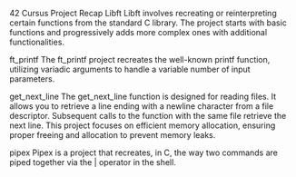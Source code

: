 42 Cursus Project Recap
Libft
Libft involves recreating or reinterpreting certain functions from the standard C library. The project starts with basic functions and progressively adds more complex ones with additional functionalities.

ft_printf
The ft_printf project recreates the well-known printf function, utilizing variadic arguments to handle a variable number of input parameters.

get_next_line
The get_next_line function is designed for reading files. It allows you to retrieve a line ending with a newline character from a file descriptor. Subsequent calls to the function with the same file retrieve the next line. This project focuses on efficient memory allocation, ensuring proper freeing and allocation to prevent memory leaks.

pipex
Pipex is a project that recreates, in C, the way two commands are piped together via the | operator in the shell.
